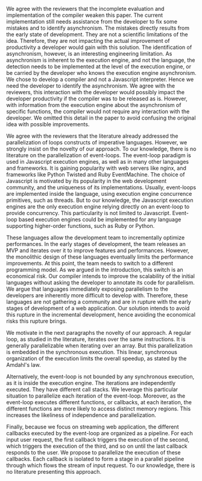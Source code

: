 
We agree with the reviewers that the incomplete evaluation and implementation of the compiler weaken this paper.
The current implementation still needs assistance from the developer to fix some mistakes and to identify asynchronism.
The mistakes directly results from the early state of development. They are not a scientific limitations of the idea.
Therefore, they are not impacting the actual improvement of productivity a developer would gain with this solution.
The identification of asynchronism, however, is an interesting engineering limitation.
As asynchronism is inherent to the execution engine, and not the language, the detection needs to be implemented at the level of the execution engine, or be carried by the developer who knows the execution engine asynchronism.
We chose to develop a compiler and not a Javascript interpreter.
Hence we need the developer to identify the asynchronism.
We agree with the reviewers, this interaction with the developer would possibly impact the developer productivity if the compiler was to be released as is.
However, with information from the execution engine about the asynchronism of specific functions, the compiler would not require any interaction with the developer.
We omitted this detail in the paper to avoid confusing the original idea with possible improvements.

We agree with the reviewers that the literature already addressed the parallelization of loops constructs of imperative languages.
However, we strongly insist on the novelty of our approach.
To our knowledge, there is no literature on the parallelization of event-loops.
The event-loop paradigm is used in Javascript execution engines, as well as in many other languages and frameworks.
It is gaining popularity with web servers like nginx, and frameworks like Python Twisted and Ruby EventMachine.
The choice of Javascript is motivated by its popularity in the web development community, and the uniqueness of its implementations.
Usually, event-loops are implemented inside the language, using execution engine concurrence primitives, such as threads.
But to our knowledge, the Javascript execution engines are the only execution engine relying directly on an event-loop to provide concurrency.
This particularity is not limited to Javascript.
Event-loop based execution engines could be implemented for any language supporting higher-order functions, such as Ruby or Python.

These languages allow the development team to incrementally optimize performances.
In the early stages of development, the team releases an MVP and iterates over it to improve features and performances.
However, the monolithic design of these languages eventually limits the performance improvements.
At this point, the team needs to switch to a different programming model.
As we argued in the introduction, this switch is an economical risk.
Our compiler intends to improve the scalability of the initial languages without asking the developer to annotate its code for parallelism.
We argue that languages immediately exposing parallelism to the developers are inherently more difficult to develop with.
Therefore, these languages are not gathering a community and are in rupture with the early stages of development of a web application.
Our solution intends to avoid this rupture in the incremental development, hence avoiding the economical risks this rupture brings.

We motivate in the next paragraphs the novelty of our approach.
A regular loop, as studied in the literature, iterates over the same instructions.
It is generally parallelizable when iterating over an array.
But this parallelization is embedded in the synchronous execution.
This linear, synchronous organization of the execution limits the overall speedup, as stated by the Amdahl's law.

Alternatively, the event-loop is not bounded by any synchronous execution, as it is inside the execution engine.
The iterations are independently executed.
They have different call stacks.
We leverage this particular situation to parallelize each iteration of the event-loop.
Moreover, as the event-loop executes different functions, or callbacks, at each iteration, the different functions are more likely to access distinct memory regions.
This increases the likeliness of independence and parallelization.

Finally, because we focus on streaming web application, the different callbacks executed by the event-loop are organized as a pipeline.
For each input user request, the first callback triggers the execution of the second, which triggers the execution of the third, and so on until the last callback responds to the user.
We propose to parallelize the execution of these callbacks.
Each callback is isolated to form a stage in a parallel pipeline through which flows the stream of input request.
To our knowledge, there is no literature presenting this approach.